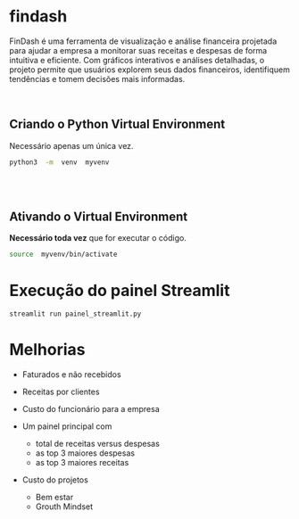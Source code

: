 # findash
FinDash é uma ferramenta de visualização e análise financeira projetada para ajudar a empresa a monitorar suas receitas e despesas de forma intuitiva e eficiente. Com gráficos interativos e análises detalhadas, o projeto permite que usuários explorem seus dados financeiros, identifiquem tendências e tomem decisões mais informadas.



&nbsp;
## Criando o Python Virtual Environment
Necessário apenas um única vez.

```sh
python3  -m  venv  myvenv
```

\
&nbsp;
## Ativando o Virtual Environment
**Necessário toda vez** que for executar o código.

```sh
source  myvenv/bin/activate
```


# Execução do painel Streamlit
```sh
streamlit run painel_streamlit.py 
```




# Melhorias
- Faturados e não recebidos
- Receitas por clientes
- Custo do funcionário para a empresa
- Um painel principal com
	- total de receitas versus despesas
	- as top 3 maiores despesas
	- as top 3 maiores receitas

- Custo do projetos
	- Bem estar
	- Grouth Mindset
